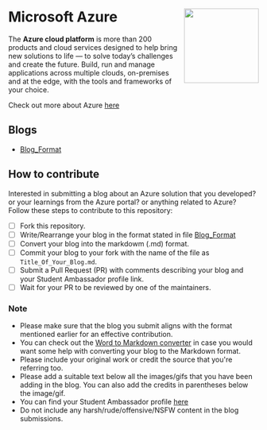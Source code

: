 # Microsoft Azure <img src=https://github.com/microsoft/studentambassadors/blob/main/Ambassador-Blogs/Assets/MS%20Learn%20Program%20Badge.png width=150 align='right'>

The **Azure cloud platform** is more than 200 products and cloud services designed to help bring new solutions to life — to solve today’s challenges and create the future. Build, run and manage applications across multiple clouds, on-premises and at the edge, with the tools and frameworks of your choice. 

Check out more about Azure [here](https://azure.microsoft.com/en-in/overview/what-is-azure/)

## Blogs
- [Blog_Format](https://github.com/microsoft/studentambassadors/blob/main/Ambassador-Blogs/Blog-Format.md)

## How to contribute
Interested in submitting a blog about an Azure solution that you developed? or your learnings from the Azure portal? or anything related to Azure? 
Follow these steps to contribute to this repository:

* [ ] Fork this repository.
* [ ] Write/Rearrange your blog in the format stated in file [Blog_Format](https://github.com/microsoft/studentambassadors/blob/main/Ambassador-Blogs/Blog-Format.md)
* [ ] Convert your blog into the markdowm (.md) format.
* [ ] Commit your blog to your fork with the name of the file as ```Title_Of_Your_Blog.md```.
* [ ] Submit a Pull Request (PR) with comments describing your blog and your Student Ambassador profile link.
* [ ] Wait for your PR to be reviewed by one of the maintainers. 

### Note
* Please make sure that the blog you submit aligns with the format mentioned earlier for an effective contribution.
* You can check out the [Word to Markdown converter](https://word2md.com/) in case you would want some help with converting your blog to the Markdown format.
* Please include your original work or credit the source that you're referring too.
* Please add a suitable text below all the images/gifs that you have been adding in the blog. You can also add the credits in parentheses below the image/gif.
* You can find your Student Ambassador profile [here](https://studentambassadors.microsoft.com/en-US/profile)
* Do not include any harsh/rude/offensive/NSFW content in the blog submissions.

